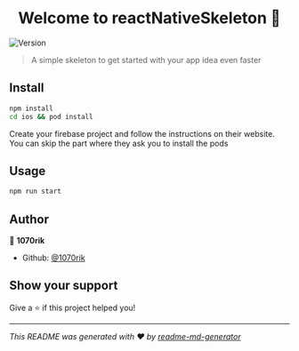<h1 align="center">Welcome to reactNativeSkeleton 👋</h1>
<p>
  <img alt="Version" src="https://img.shields.io/badge/version-1.0.0-blue.svg?cacheSeconds=2592000" />
</p>

> A simple skeleton to get started with your app idea even faster

## Install

```sh
npm install
cd ios && pod install
```

Create your firebase project and follow the instructions on their website. You can skip the part where they ask you to install the pods

## Usage

```sh
npm run start
```

## Author

👤 **1070rik**

* Github: [@1070rik](https://github.com/1070rik)

## Show your support

Give a ⭐️ if this project helped you!

***
_This README was generated with ❤️ by [readme-md-generator](https://github.com/kefranabg/readme-md-generator)_
